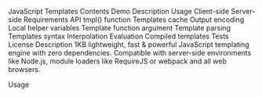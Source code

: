 JavaScript Templates
Contents
Demo
Description
Usage
Client-side
Server-side
Requirements
API
tmpl() function
Templates cache
Output encoding
Local helper variables
Template function argument
Template parsing
Templates syntax
Interpolation
Evaluation
Compiled templates
Tests
License
Description
1KB lightweight, fast & powerful JavaScript templating engine with zero dependencies.
Compatible with server-side environments like Node.js, module loaders like RequireJS or webpack and all web browsers.

Usage